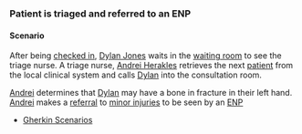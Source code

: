 ### Patient is triaged and referred to an ENP

#### Scenario

After being [checked in](scenario-register-patient-in-reception.html), [Dylan Jones](Patient-DylanJones.html) waits in the [waiting room](Location-EDWaitingRoom.html) to see the triage nurse.  A triage nurse, [Andrei Herakles](Practitioner-Practitioner-TriageNurse.html) retrieves the next [patient](Patient-DylanJones.html) from the local clinical system and calls [Dylan](Patient-DylanJones.html) into the consultation room.

[Andrei](Practitioner-Practitioner-TriageNurse.html) determines that [Dylan](Patient-DylanJones.html) may have a bone in fracture in their left hand.  [Andrei](Practitioner-Practitioner-TriageNurse.html) makes a [referral](ServiceRequest-ServiceRequest-ENPReferral.html) to [minor injuries](Organization-Organization-MinorInjuries.html) to be seen by an [ENP](Practitioner-Practitioner-ENP.html)

- [Gherkin Scenarios](todo.html)